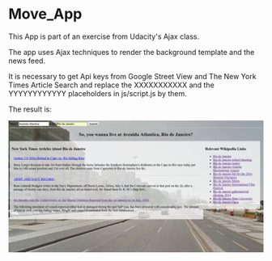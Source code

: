 # Move_App

This App is part of an exercise from Udacity's Ajax class. 

The app uses Ajax techniques to render the background template and the news feed.

It is necessary to get Api keys from Google Street View and The New York Times Article Search and replace the XXXXXXXXXXX
and the YYYYYYYYYYYY placeholders in js/script.js by them.

The result is:

![alt tag](https://github.com/igorbpf/Move_App/blob/master/images/example.png)
